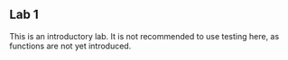 ## Lab 1

This is an introductory lab. It is not recommended to use testing here, as functions are not yet introduced.
